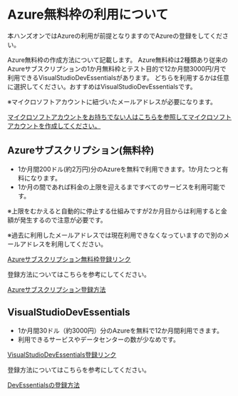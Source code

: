# Azure無料枠の利用について

本ハンズオンではAzureの利用が前提となりますのでAzureの登録をしてください。

Azure無料枠の作成方法について記載します。
Azure無料枠は2種類あり従来のAzureサブスクリプションの1か月無料枠とテスト目的で12か月間3000円/月で利用できるVisualStudioDevEssentialsがあります。
どちらを利用するかは任意に選択してください。おすすめはVisualStudioDevEssentialsです。

※マイクロソフトアカウントに紐づいたメールアドレスが必要になります。

[マイクロソフトアカウントをお持ちでない人はこちらを参照してマイクロソフトアカウントを作成してください。](https://www.microsoft.com/ja-jp/msaccount/signup/default.aspx)

## Azureサブスクリプション(無料枠)
* 1か月間200ドル(約2万円)分のAzureを無料で利用できます。1か月たつと有料になります。
* 1か月の間であれば料金の上限を迎えるまですべてのサービスを利用可能です。

※上限をむかえると自動的に停止する仕組みですが2か月目からは利用すると金額が発生するので注意が必要です。

※過去に利用したメールアドレスでは現在利用できなくなっていますので別のメールアドレスを利用してください。

[Azureサブスクリプション無料枠登録リンク](https://azure.microsoft.com/ja-jp/free/)

登録方法についてはこちらを参考にしてください。

[Azureサブスクリプション登録方法](https://tech-blog.cloud-config.jp/2015/03/27/establishment-of-the-sub-chestnut-microsoftazuresubscription/)


## VisualStudioDevEssentials
* 1か月間30ドル（約3000円）分のAzureを無料で12か月間利用できます。
* 利用できるサービスやデータセンターの数が少なめです。

[VisualStudioDevEssentials登録リンク](https://azure.microsoft.com/ja-jp/pricing/member-offers/vs-dev-essentials/)

登録方法についてはこちらを参考にしてください。

[DevEssentialsの登録方法](https://www.slideshare.net/ayatokura/visual-studio-dev-essential201611)
